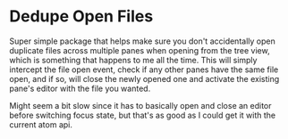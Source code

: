 # Dedupe Open Files

Super simple package that helps make sure you don't accidentally open duplicate files across multiple panes when opening from the tree view, which is something that happens to me all the time.  This will simply intercept the file open event, check if any other panes have the same file open, and if so, will close the newly opened one and activate the existing pane's editor with the file you wanted.

Might seem a bit slow since it has to basically open and close an editor before switching focus state, but that's as good as I could get it with the current atom api.
